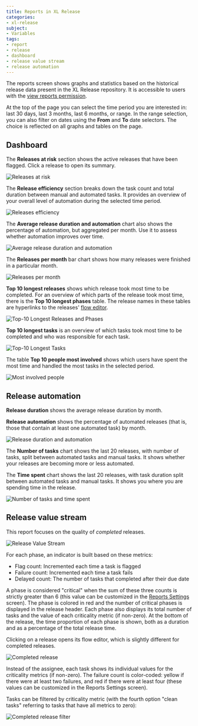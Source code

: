 ```yaml
---
title: Reports in XL Release
categories:
- xl-release
subject:
- Variables
tags:
- report
- release
- dashboard
- release value stream
- release automation
---
```


The reports screen shows graphs and statistics based on the historical release data present in the XL Release repository. It is accessible to users with the [view reports permission](/xl-release/how-to/configure-xl-release-permissions.html).

At the top of the page you can select the time period you are interested in: last 30 days, last 3 months, last 6 months, or range. In the range selection, you can also filter on dates using the **From** and **To** date selectors. The choice is reflected on all graphs and tables on the page.

## Dashboard

The **Releases at risk** section shows the active releases that have been flagged. Click a release to open its summary.

![Releases at risk](../images/dashboard-releases-at-risk.png)

The **Release efficiency** section breaks down the task count and total duration between manual and automated tasks. It provides an overview of your overall level of automation during the selected time period.

![Releases efficiency](../images/dashboard-release-efficiency.png)

The **Average release duration and automation** chart also shows the percentage of automation, but aggregated per month. Use it to assess whether automation improves over time.

![Average release duration and automation](../images/dashboard-release-duration.png)

The **Releases per month** bar chart shows how many releases were finished in a particular month.

![Releases per month](../images/dashboard-release-number.png)

**Top 10 longest releases** shows which release took most time to be completed. For an overview of which parts of the release took most time, there is the **Top 10 longest phases** table. The release names in these tables are hyperlinks to the releases' [flow editor](/xl-release/how-to/using-the-release-flow-editor.html).

![Top-10 Longest Releases and Phases](../images/dashboard-longest-releases-phases.png)

**Top 10 longest tasks** is an overview of which tasks took most time to be completed and who was responsible for each task.

![Top-10 Longest Tasks](../images/dashboard-longest-tasks.png)

The table **Top 10 people most involved** shows which users have spent the most time and handled the most tasks in the selected period.

![Most involved people](../images/dashboard-most-involved-people.png)

## Release automation

**Release duration** shows the average release duration by month.

**Release automation** shows the percentage of automated releases (that is, those that contain at least one automated task) by month.

![Release duration and automation](../images/reports-release-duration-and-automation.png)

The **Number of tasks** chart shows the last 20 releases, with number of tasks, split between automated tasks and manual tasks. It shows whether your releases are becoming more or less automated.

The **Time spent** chart shows the last 20 releases, with task duration split between automated tasks and manual tasks. It shows you where you are spending time in the release.

![Number of tasks and time spent](../images/reports-number-of-tasks-and-time-spent.png)

## Release value stream

This report focuses on the quality of *completed* releases.

![Release Value Stream](../images/release-value-stream.png)

For each phase, an indicator is built based on these metrics:

* Flag count: Incremented each time a task is flagged
* Failure count: Incremented each time a task fails
* Delayed count: The number of tasks that completed after their due date

A phase is considered "critical" when the sum of these three counts is strictly greater than 6 (this value can be customized in the [Reports Settings](/xl-release/how-to/configure-xl-release-general-settings.html#reports) screen). The phase is colored in red and the number of critical phases is displayed in the release header. Each phase also displays its total number of tasks and the value of each criticality metric (if non-zero). At the bottom of the release, the time proportion of each phase is shown, both as a duration and as a percentage of the total release time.

Clicking on a release opens its flow editor, which is slightly different for completed releases.

![Completed release](../images/completed-release.png)

Instead of the assignee, each task shows its individual values for the criticality metrics (if non-zero). The failure count is color-coded: yellow if there were at least two failures, and red if there were at least four (these values can be customized in the Reports Settings screen).

Tasks can be filtered by criticality metric (with the fourth option "clean tasks" referring to tasks that have all metrics to zero):

![Completed release filter](../images/completed-release-filter.png)
